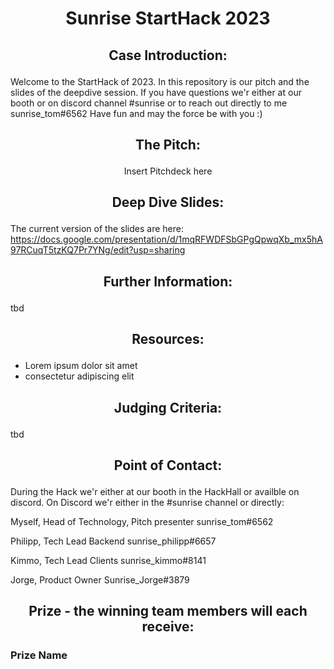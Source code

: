 # <p align="center"> Sunrise StartHack 2023 </p>

## <p align="center"> Case Introduction: </p>

Welcome to the StartHack of 2023.
In this repository is our pitch and the slides of the deepdive session. If you have questions we'r either at our booth or on discord channel #sunrise or to reach out directly to me sunrise_tom#6562
Have fun and may the force be with you :)


## <p align="center"> The Pitch: </p>

<p align="center"> Insert Pitchdeck here </p>

## <p align="center"> Deep Dive Slides: </p>

The current version of the slides are here: https://docs.google.com/presentation/d/1mqRFWDFSbGPgQpwqXb_mx5hA97RCuqT5tzKQ7Pr7YNg/edit?usp=sharing

## <p align="center"> Further Information: </p>

tbd

##  <p align="center"> Resources: </p>
- Lorem ipsum dolor sit amet
- consectetur adipiscing elit


## <p align="center"> Judging Criteria: </p>

tbd

## <p align="center"> Point of Contact: </p>

During the Hack we'r either at our booth in the HackHall or availble on discord. On Discord we'r either in the #sunrise channel or directly:

Myself, Head of Technology, Pitch presenter 
sunrise_tom#6562

Philipp, Tech Lead Backend
sunrise_philipp#6657

Kimmo, Tech Lead Clients
sunrise_kimmo#8141

Jorge, Product Owner
Sunrise_Jorge#3879

## <p align="center"> Prize - the winning team members will each receive: </p>

### Prize Name
